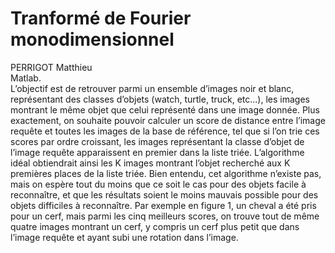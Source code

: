 # Tranformé de Fourier monodimensionnel
PERRIGOT Matthieu  
Matlab.  
L’objectif est de retrouver parmi un ensemble d’images noir et blanc, représentant des classes d’objets (watch, turtle, truck, etc...), les images montrant le même objet que celui représenté dans une image donnée. Plus exactement, on souhaite pouvoir calculer un score de distance entre l’image requête et toutes les images de la base de référence, tel que si l’on trie ces scores par ordre croissant, les images représentant la classe d’objet de l’image requête apparaissent en premier dans la liste triée. L’algorithme idéal obtiendrait ainsi les K images montrant l’objet recherché aux K premières places de la liste triée. Bien entendu, cet algorithme n’existe pas, mais on espère tout du moins que ce soit le cas pour des objets facile à reconnaître, et que les résultats soient le moins mauvais possible pour des objets difficiles à reconnaître. Par exemple en figure 1, un cheval a été pris pour un cerf, mais parmi les cinq meilleurs scores, on trouve tout de même quatre images montrant un cerf, y compris un cerf plus petit que dans l’image requête et ayant subi une rotation dans l’image.
